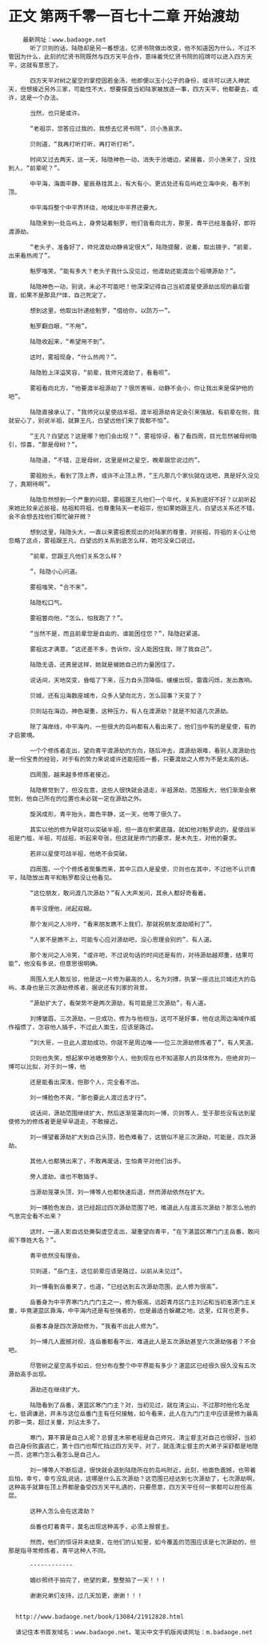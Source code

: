 # 正文 第两千零一百七十二章 开始渡劫
        最新网址：www.badaoge.net
          听了贝则的话，陆隐却是另一番想法，忆贤书院做出改变，他不知道因为什么，不过不管因为什么，此刻的忆贤书院既然与四方天平合作，意味着凭忆贤书院的招牌可以进入四方天平，这就有意思了。
      
          四方天平对树之星空的掌控固若金汤，他即便以玉小公子的身份，或许可以进入神武天，但想接近另外三家，可能性不大，想要探查当初陆家被放逐一事，四方天平，他都要去，或许，这是一个办法。
      
          当然，也只是或许。
      
          “老祖宗，您答应过我的，我想去忆贤书院”，贝小渔哀求。
      
          贝则道，“我再打听打听，再打听打听”。
      
          时间又过去两天，这一天，陆隐神色一动，消失于池塘边，紧接着，贝小渔来了，没找到人，“前辈呢？”。
      
          中平海，海面平静，星辰悬挂其上，有大有小，更远处还有岛屿屹立海中央，看不到顶。
      
          中平海将整个中平界环绕，地域比中平界还要大。
      
          陆隐来到一处岛屿上，身旁站着魁罗，他们皆看向北方，那里，青平已经准备好，即将渡源劫。
      
          “老头子，准备好了，师兄渡劫动静肯定很大”，陆隐提醒，说着，取出镜子，“前辈，出来看热闹了”。
      
          魁罗嗤笑，“能有多大？老头子我什么没见过，他渡劫还能渡出个祖境源劫？”。
      
          陆隐神色一动，别说，未必不可能吧！他深深记得自己当初渡星使源劫出现的最后雷霆，如果不是那具尸体，自己死定了。
      
          想到这里，他取出针递给魁罗，“借给你，以防万一”。
      
          魁罗翻白眼，“不用”。
      
          陆隐收起来，“希望用不到”。
      
          这时，雾祖现身，“什么热闹？”。
      
          陆隐脸上洋溢笑容，“前辈，我师兄渡劫了，看看呗”。
      
          雾祖看向北方，“他要渡半祖源劫了？很厉害嘛，动静不会小，你让我出来是保护他的吧”。
      
          陆隐直接承认了，“我师兄以星使战半祖，渡半祖源劫肯定会引来强敌，有前辈在侧，我就安心了，别说半祖，就算王凡，白望远他们来了我都不怕”。
      
          “王凡？白望远？这是哪？他们会出现？”，雾祖惊讶，看了看四周，目光忽然被母树吸引，惊喜，“那是母树？”。
      
          陆隐道，“不错，正是母树，这里是树之星空，晚辈跟您说过的”。
      
          雾祖抬头，看到了顶上界，或许不止顶上界，“王凡那几个家伙就在这吧，真是好久没见了，真期待啊”。
      
          陆隐忽然想到一个严重的问题，雾祖跟王凡他们一个年代，关系到底好不好？以前听起来她比较亲近辰祖，枯祖和符祖，也尊重陆天一老祖宗，但如果她跟王凡，白望远关系还不错，会不会想去找他们帮忙破开微？
      
          想到这里，陆隐头大，一直以来雾祖表现出的对陆家的尊重，对辰祖，符祖的关心让他忽略了这点，雾祖跟王凡，白望远的关系到底怎么样，她可没亲口说过。
      
          “前辈，您跟王凡他们关系怎么样？
      
          ”，陆隐小心问道。
      
          雾祖嗤笑，“合不来”。
      
          陆隐松口气。
      
          雾祖瞥向他，“怎么，怕我跑了？”。
      
          “当然不是，而且前辈您是自由的，谁能困住您？”，陆隐赶紧道。
      
          雾祖这才满意，“这还差不多，告诉你，没人能困住我，除了我自己”。
      
          陆隐无语，还真是这样，她就是被她自己的力量困住了。
      
          说话间，天地突变，昏暗了下来，压力自头顶降临，缓缓出现，雷霆闪烁，发出轰响。
      
          贝城，还有沿海数座城市，众多人望向北方，怎么回事？天变了？
      
          贝则站在海边，神色凝重，这种压力，有人在渡源劫？就是不知道几次源劫。
      
          除了海岸线，中平海内，一些很大的岛屿都有人看出来了，他们当中有的是星使，有的才启蒙境。
      
          一个个修炼者走出，望向青平渡源劫的方向，随后冲去，渡源劫艰难，看别人渡源劫也是一份宝贵的经验，对于有的势力来说或许还能招揽一番，只要渡劫之人修为不是太高的话。
      
          四周围，越来越多修炼者接近。
      
          陆隐察觉到了，但没在意，这些人很快就会退走，半祖源劫，范围极大，他们渐渐会察觉到，他自己所在的位置也未必就一定在源劫之外。
      
          旋涡成形，青平抬头，面色平静，这一天，他等了很久了。
      
          其实以他的修为早就可以突破半祖，但一直在积累底蕴，就如他对魁罗说的，星使战半祖是门槛，半祖，可战祖，听起来夸张，但这就是师门的要求，是木先生，对他的要求。
      
          若非以星使可战半祖，他绝不会突破。
      
          四周围，一个个修炼者聚集而来，其中三四人是星使，贝则也在其中，不过他不认识青平，陆隐放出青平和魁罗都没让他看见。
      
          “这位朋友，敢问渡几次源劫？”有人大声发问，其余人都好奇看着。
      
          青平没理他，闭起双眼。
      
          那个发问之人冷哼，“看来朋友瞧不上我们，那就祝朋友渡劫顺利了”。
      
          “人家不是瞧不上，可能专心应对源劫吧，没心思理会别的”，有人道。
      
          那个发问之人冷笑，“或许吧，不过说句话的时间还是有的，对待源劫越郑重，结果可能”，他没有多说，但意思很明确。
      
          周围人无人敢反驳，他是这一片修为最高的人，名为刘搏，执掌一座远比贝城还大的岛屿，本身也是三次源劫修炼者，据说还有刘家的背景。
      
          “源劫扩大了，看架势不是两次源劫，有可能是三次源劫”，有人道。
      
          刘博皱眉，三次源劫，一旦成功，修为与他相当，这可不是好事，他在这周边海域作威作福惯了，怎容他人插手，不过此人面生，应该是路过。
      
          “刘大哥，一旦此人渡劫成功，你就不是周边唯一一位三次源劫修炼者了”，有人笑道。
      
          贝则也失笑，想起家中池塘旁那个人，他到现在也不知道那人的具体修为，但绝非刘一博可以比拟，对于刘一博，他
      
          还是能看出深浅，但那个人，完全看不出。
      
          刘一博脸色不爽，“那也要此人渡过去才行”。
      
          说话间，源劫范围继续扩大，然后逐渐笼罩向刘一博，贝则等人，至于那些没有达到星使修为的修炼者更是早早退走，不敢接近。
      
          刘一博望着源劫扩大到自己头顶，脸色难看了，这貌似不是三次源劫，可能是，四次源劫。
      
          其他人也都猜出来了，不敢再废话，生怕青平对他们出手。
      
          旁人渡劫，谁也不敢插手。
      
          当源劫笼罩头顶，刘一博等人也都快速后退，然而源劫依然在扩大。
      
          刘一博脸色发白，这已经超过四次源劫范围了吧，难道此人在渡五次源劫？那怎么他的气息完全看不出来？
      
          这时，一道人影自远处撕裂虚空走出，凝重望向青平，“在下湛蓝区寒门门主岳番，敢问阁下尊姓大名？”。
      
          青平依然没有理会。
      
          贝则道，“岳门主，这位前辈应该是路过，以前从未见过”。
      
          刘一博看到岳番来了，也道，“已经达到五次源劫范围，此人修为很高”。
      
          岳番身为中平界寒门九门门主之一，修为极高，远超青月区门主刘沾和当初淮源门主关童，毕竟湛蓝区靠海，中平海内还是有些强者的，也是最适合躲藏之地，这里，红背也更多。
      
          岳番本身是四次源劫修为，“我看不出此人修为”。
      
          刘一博几人震撼对视，连岳番都看不出，难道此人是五次源劫甚至六次源劫强者？不会吧。
      
          尽管树之星空高手如云，但分布在整个中平界能有多少？湛蓝区已经很久很久没有五次源劫高手出现。
      
          源劫还在继续扩大。
      
          陆隐看到了岳番，湛蓝区寒门门主？对，当初见过，就在清尘山，不过那时他化名龙七，低调谦逊，并未与这位岳番门主有任何接触，如今看来，此人在九门门主中应该是修为最高的那一类，超过关童，刘沾太多了。
      
          寒门，算不算是自己人呢？总督主木邪老祖是自己师兄，清尘督主对自己也很好，当初自己身份败露逃亡，第十四门也帮忙挡过四方天平，对了，就连清尘督主的大弟子采舒都是地隐一员，这寒门怎么看怎么是自己人。
      
          刘一博等人不断后退，很快就会退到陆隐所在的岛屿附近，此刻，他面色震撼，也带着后怕，幸亏，幸亏没乱说话，这哪是什么五次源劫？这范围已经达到七次源劫了，七次源劫啊，这种高手就算在顶上界都是备受四方天平礼遇的，只要愿意，四方天平任何一家都可以担任高层。
      
          这种人怎么会在这渡劫？
      
          岳番也盯着青平，莫名出现这种高手，必须上报督主。
      
          然而，他们的惊讶并未结束，在他们的认知里，如今覆盖的范围应该是七次源劫的，但那是指寻常修炼者，青平这种人不同。
      
          ------------
      
          婚纱照终于拍完了，绝望的累，整整拍了一天！！！
      
          谢谢兄弟们支持，过几天加更，谢谢！！！
      
      
      http://www.badaoge.net/book/13084/21912828.html
      
      请记住本书首发域名：www.badaoge.net。笔尖中文手机版阅读网址：m.badaoge.net